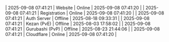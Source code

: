 | 2025-09-08 07:41:21 | Website | Online | 2025-09-08 07:41:20 |
| 2025-09-08 07:41:21 | Registration | Online | 2025-09-08 07:41:20 |
| 2025-09-08 07:41:21 | Auth Server | Offline | 2025-08-18 09:33:31 |
| 2025-09-08 07:41:21 | Kezan (PvE) | Offline | 2025-08-03 17:58:02 |
| 2025-09-08 07:41:21 | Gurubashi (PvP) | Offline | 2025-08-23 21:44:06 |
| 2025-09-08 07:41:21 | Cloudflare | Online | 2025-09-08 07:41:20 |
